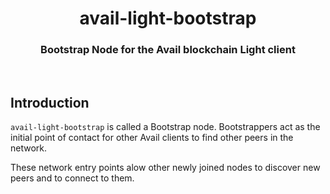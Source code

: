 <div align="Center">
<h1>avail-light-bootstrap</h1>
<h3>Bootstrap Node for the Avail blockchain Light client</h3>
</div>

<br>

## Introduction

`avail-light-bootstrap` is called a Bootstrap node. Bootstrappers act as the initial point of contact for other Avail clients to find other peers in the network.

These network entry points alow other newly joined nodes to discover new peers and to connect to them. 

